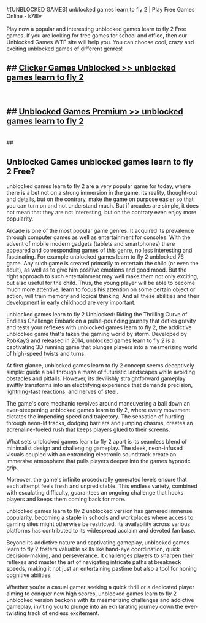 #[UNBLOCKED GAMES] unblocked games learn to fly 2 | Play Free Games Online - k78lv <br>
<br>
Play now a popular and interesting unblocked games learn to fly 2 Free games. If you are looking for free games for school and office, then our Unblocked Games WTF site will help you. You can choose cool, crazy and exciting unblocked games of different genres!


## ##  [Clicker Games Unblocked >> unblocked games learn to fly 2](http://freeplayer.one?title=unblocked_games_learn_to_fly_2&ref=22)
  <br>

##  ## [Unblocked Games Premium >> unblocked games learn to fly 2](http://freeplayer.one?title=unblocked_games_learn_to_fly_2&ref=22)
  <br>
  ##



## Unblocked Games unblocked games learn to fly 2 Free?

unblocked games learn to fly 2 are a very popular game for today, where there is a bet not on a strong immersion in the game, its reality, thought-out and details, but on the contrary, make the game on purpose easier so that you can turn on and not understand much. But if arcades are simple, it does not mean that they are not interesting, but on the contrary even enjoy more popularity.

Arcade is one of the most popular game genres. It acquired its prevalence through computer games as well as entertainment for consoles. With the advent of mobile modern gadgets (tablets and smartphones) there appeared and corresponding games of this genre, no less interesting and fascinating. For example unblocked games learn to fly 2 unblocked 76 game. Any such game is created primarily to entertain the child (or even the adult), as well as to give him positive emotions and good mood. But the right approach to such entertainment may well make them not only exciting, but also useful for the child. Thus, the young player will be able to become much more attentive, learn to focus his attention on some certain object or action, will train memory and logical thinking. And all these abilities and their development in early childhood are very important.

unblocked games learn to fly 2 Unblocked: Riding the Thrilling Curve of Endless Challenge
Embark on a pulse-pounding journey that defies gravity and tests your reflexes with unblocked games learn to fly 2, the addictive unblocked game that's taken the gaming world by storm. Developed by RobKayS and released in 2014, unblocked games learn to fly 2 is a captivating 3D running game that plunges players into a mesmerizing world of high-speed twists and turns.

At first glance, unblocked games learn to fly 2 concept seems deceptively simple: guide a ball through a maze of futuristic landscapes while avoiding obstacles and pitfalls. However, its devilishly straightforward gameplay swiftly transforms into an electrifying experience that demands precision, lightning-fast reactions, and nerves of steel.

The game's core mechanic revolves around maneuvering a ball down an ever-steepening unblocked games learn to fly 2, where every movement dictates the impending speed and trajectory. The sensation of hurtling through neon-lit tracks, dodging barriers and jumping chasms, creates an adrenaline-fueled rush that keeps players glued to their screens.

What sets unblocked games learn to fly 2 apart is its seamless blend of minimalist design and challenging gameplay. The sleek, neon-infused visuals coupled with an entrancing electronic soundtrack create an immersive atmosphere that pulls players deeper into the games hypnotic grip.

Moreover, the game's infinite procedurally generated levels ensure that each attempt feels fresh and unpredictable. This endless variety, combined with escalating difficulty, guarantees an ongoing challenge that hooks players and keeps them coming back for more.

unblocked games learn to fly 2 unblocked version has garnered immense popularity, becoming a staple in schools and workplaces where access to gaming sites might otherwise be restricted. Its availability across various platforms has contributed to its widespread acclaim and devoted fan base.

Beyond its addictive nature and captivating gameplay, unblocked games learn to fly 2 fosters valuable skills like hand-eye coordination, quick decision-making, and perseverance. It challenges players to sharpen their reflexes and master the art of navigating intricate paths at breakneck speeds, making it not just an entertaining pastime but also a tool for honing cognitive abilities.

Whether you're a casual gamer seeking a quick thrill or a dedicated player aiming to conquer new high scores, unblocked games learn to fly 2 unblocked version beckons with its mesmerizing challenges and addictive gameplay, inviting you to plunge into an exhilarating journey down the ever-twisting track of endless excitement.